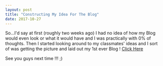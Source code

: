 ```yaml
---
layout: post
title: "Constructing My Idea For The Blog"
date: 2017-10-27
---
```


So...I'd say at first (roughly two weeks ago) I had no idea of how my Blog would even look or what it would have and I was practically with 0% of thoughts. Then I started looking around to my classmates' ideas and I sort of was getting the picture and laid out my 1st ever Blog ! <a href="https://codepen.io/Andrew-Carms/pen/XevXyW"> <u>Click Here</u> </a>

<div id="footer2">
<p> See you guys next time !!! ;) </p>
</div>
